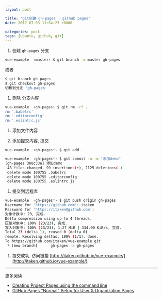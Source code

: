 ```yaml
---
layout: post

title: "git创建 gh-pages , github pages"
date: 2017-07-03 11:04:23 +0800

categories: post
tags: [ubuntu, github, git]
---
```


1. 创建 `gh-pages` 分支

```bash
vue-example  ‹master› $ git branch -m master gh-pages
```

或者

```bash
$ git branch gh-pages
$ git checkout gh-pages
切换到分支 'gh-pages'
```

1. 删除 分支内容

```bash
vue-example  ‹gh-pages› $ git rm -rf .
rm '.babelrc'
rm '.editorconfig'
rm '.eslintrc.js'
```

1. 添加文件内容

1. 添加提交内容, 提交

```bash
vue-example  ‹gh-pages*› $ git add .

vue-example  ‹gh-pages*› $ git commit -a -m "添加demo"
[gh-pages 380c33e] 添加demo
 48 files changed, 99 insertions(+), 2125 deletions(-)
 delete mode 100755 .babelrc
 delete mode 100755 .editorconfig
 delete mode 100755 .eslintrc.js
```

1. 提交到远程库

```bash
vue-example  ‹gh-pages*› $ git push origin gh-pages
Username for 'https://github.com': itaken
Password for 'https://itaken@github.com':
对象计数中: 23, 完成.
Delta compression using up to 4 threads.
压缩对象中: 100% (23/23), 完成.
写入对象中: 100% (23/23), 1.27 MiB | 334.00 KiB/s, 完成.
Total 23 (delta 1), reused 0 (delta 0)
remote: Resolving deltas: 100% (1/1), done.
To https://github.com/itaken/vue-example.git
 * [new branch]      gh-pages -> gh-pages
```

1. 提交成功, 访问链接 [http://itaken.github.io/vue-example/](http://itaken.github.io/vue-example/)


---
更多阅读
- [Creating Project Pages using the command line](https://help.github.com/articles/creating-project-pages-using-the-command-line/)
- [GitHub Pages "Normal" Setup for User & Organization Pages](https://gist.github.com/chrisjacob/1086274)
